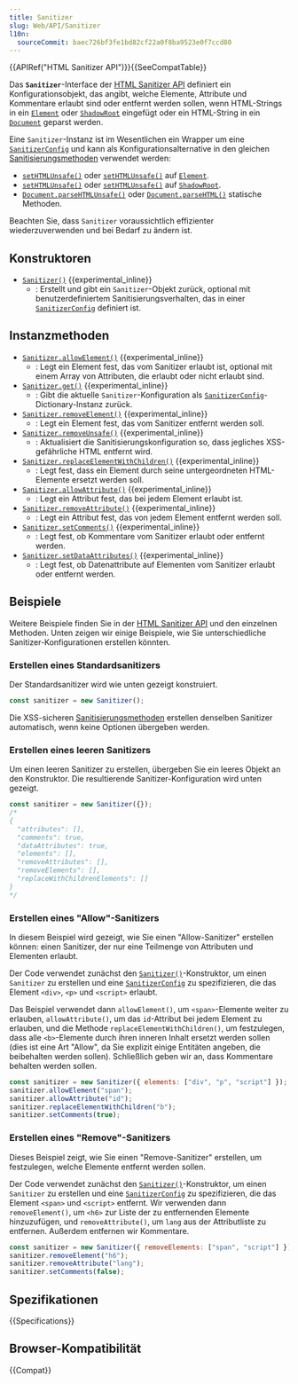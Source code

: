 ```yaml
---
title: Sanitizer
slug: Web/API/Sanitizer
l10n:
  sourceCommit: baec726bf3fe1bd82cf22a0f8ba9523e0f7ccd80
---
```


{{APIRef("HTML Sanitizer API")}}{{SeeCompatTable}}

Das **`Sanitizer`**-Interface der [HTML Sanitizer API](/de/docs/Web/API/HTML_Sanitizer_API) definiert ein Konfigurationsobjekt, das angibt, welche Elemente, Attribute und Kommentare erlaubt sind oder entfernt werden sollen, wenn HTML-Strings in ein [`Element`](/de/docs/Web/API/Element) oder [`ShadowRoot`](/de/docs/Web/API/ShadowRoot) eingefügt oder ein HTML-String in ein [`Document`](/de/docs/Web/API/Document) geparst werden.

Eine `Sanitizer`-Instanz ist im Wesentlichen ein Wrapper um eine [`SanitizerConfig`](/de/docs/Web/API/SanitizerConfig) und kann als Konfigurationsalternative in den gleichen [Sanitisierungsmethoden](/de/docs/Web/API/HTML_Sanitizer_API#sanitization_methods) verwendet werden:

- [`setHTMLUnsafe()`](/de/docs/Web/API/Element/setHTMLUnsafe) oder [`setHTMLUnsafe()`](/de/docs/Web/API/Element/setHTMLUnsafe) auf [`Element`](/de/docs/Web/API/Element).
- [`setHTMLUnsafe()`](/de/docs/Web/API/ShadowRoot/setHTMLUnsafe) oder [`setHTMLUnsafe()`](/de/docs/Web/API/ShadowRoot/setHTMLUnsafe) auf [`ShadowRoot`](/de/docs/Web/API/ShadowRoot).
- [`Document.parseHTMLUnsafe()`](/de/docs/Web/API/Document/parseHTMLUnsafe_static) oder [`Document.parseHTML()`](/de/docs/Web/API/Document/parseHTML_static) statische Methoden.

Beachten Sie, dass `Sanitizer` voraussichtlich effizienter wiederzuverwenden und bei Bedarf zu ändern ist.

## Konstruktoren

- [`Sanitizer()`](/de/docs/Web/API/Sanitizer/Sanitizer) {{experimental_inline}}
  - : Erstellt und gibt ein `Sanitizer`-Objekt zurück, optional mit benutzerdefiniertem Sanitisierungsverhalten, das in einer [`SanitizerConfig`](/de/docs/Web/API/SanitizerConfig) definiert ist.

## Instanzmethoden

- [`Sanitizer.allowElement()`](/de/docs/Web/API/Sanitizer/allowElement) {{experimental_inline}}
  - : Legt ein Element fest, das vom Sanitizer erlaubt ist, optional mit einem Array von Attributen, die erlaubt oder nicht erlaubt sind.
- [`Sanitizer.get()`](/de/docs/Web/API/Sanitizer/get) {{experimental_inline}}
  - : Gibt die aktuelle `Sanitizer`-Konfiguration als [`SanitizerConfig`](/de/docs/Web/API/SanitizerConfig)-Dictionary-Instanz zurück.
- [`Sanitizer.removeElement()`](/de/docs/Web/API/Sanitizer/removeElement) {{experimental_inline}}
  - : Legt ein Element fest, das vom Sanitizer entfernt werden soll.
- [`Sanitizer.removeUnsafe()`](/de/docs/Web/API/Sanitizer/removeUnsafe) {{experimental_inline}}
  - : Aktualisiert die Sanitisierungskonfiguration so, dass jegliches XSS-gefährliche HTML entfernt wird.
- [`Sanitizer.replaceElementWithChildren()`](/de/docs/Web/API/Sanitizer/replaceElementWithChildren) {{experimental_inline}}
  - : Legt fest, dass ein Element durch seine untergeordneten HTML-Elemente ersetzt werden soll.
- [`Sanitizer.allowAttribute()`](/de/docs/Web/API/Sanitizer/allowAttribute) {{experimental_inline}}
  - : Legt ein Attribut fest, das bei jedem Element erlaubt ist.
- [`Sanitizer.removeAttribute()`](/de/docs/Web/API/Sanitizer/removeAttribute) {{experimental_inline}}
  - : Legt ein Attribut fest, das von jedem Element entfernt werden soll.
- [`Sanitizer.setComments()`](/de/docs/Web/API/Sanitizer/setComments) {{experimental_inline}}
  - : Legt fest, ob Kommentare vom Sanitizer erlaubt oder entfernt werden.
- [`Sanitizer.setDataAttributes()`](/de/docs/Web/API/Sanitizer/setDataAttributes) {{experimental_inline}}
  - : Legt fest, ob Datenattribute auf Elementen vom Sanitizer erlaubt oder entfernt werden.

## Beispiele

Weitere Beispiele finden Sie in der [HTML Sanitizer API](/de/docs/Web/API/HTML_Sanitizer_API) und den einzelnen Methoden.
Unten zeigen wir einige Beispiele, wie Sie unterschiedliche Sanitizer-Konfigurationen erstellen könnten.

### Erstellen eines Standardsanitizers

Der Standardsanitizer wird wie unten gezeigt konstruiert.

```js
const sanitizer = new Sanitizer();
```

Die XSS-sicheren [Sanitisierungsmethoden](/de/docs/Web/API/HTML_Sanitizer_API#sanitization_methods) erstellen denselben Sanitizer automatisch, wenn keine Optionen übergeben werden.

### Erstellen eines leeren Sanitizers

Um einen leeren Sanitizer zu erstellen, übergeben Sie ein leeres Objekt an den Konstruktor.
Die resultierende Sanitizer-Konfiguration wird unten gezeigt.

```js
const sanitizer = new Sanitizer({});
/*
{
  "attributes": [],
  "comments": true,
  "dataAttributes": true,
  "elements": [],
  "removeAttributes": [],
  "removeElements": [],
  "replaceWithChildrenElements": []
}
*/
```

### Erstellen eines "Allow"-Sanitizers

In diesem Beispiel wird gezeigt, wie Sie einen "Allow-Sanitizer" erstellen können: einen Sanitizer, der nur eine Teilmenge von Attributen und Elementen erlaubt.

Der Code verwendet zunächst den [`Sanitizer()`](/de/docs/Web/API/Sanitizer/Sanitizer)-Konstruktor, um einen `Sanitizer` zu erstellen und eine [`SanitizerConfig`](/de/docs/Web/API/SanitizerConfig) zu spezifizieren, die das Element `<div>`, `<p>` und `<script>` erlaubt.

Das Beispiel verwendet dann `allowElement()`, um `<span>`-Elemente weiter zu erlauben, `allowAttribute()`, um das `id`-Attribut bei jedem Element zu erlauben, und die Methode `replaceElementWithChildren()`, um festzulegen, dass alle `<b>`-Elemente durch ihren inneren Inhalt ersetzt werden sollen (dies ist eine Art "Allow", da Sie explizit einige Entitäten angeben, die beibehalten werden sollen). Schließlich geben wir an, dass Kommentare behalten werden sollen.

```js
const sanitizer = new Sanitizer({ elements: ["div", "p", "script"] });
sanitizer.allowElement("span");
sanitizer.allowAttribute("id");
sanitizer.replaceElementWithChildren("b");
sanitizer.setComments(true);
```

### Erstellen eines "Remove"-Sanitizers

Dieses Beispiel zeigt, wie Sie einen "Remove-Sanitizer" erstellen, um festzulegen, welche Elemente entfernt werden sollen.

Der Code verwendet zunächst den [`Sanitizer()`](/de/docs/Web/API/Sanitizer/Sanitizer)-Konstruktor, um einen `Sanitizer` zu erstellen und eine [`SanitizerConfig`](/de/docs/Web/API/SanitizerConfig) zu spezifizieren, die das Element `<span>` und `<script>` entfernt.
Wir verwenden dann `removeElement()`, um `<h6>` zur Liste der zu entfernenden Elemente hinzuzufügen, und `removeAttribute()`, um `lang` aus der Attributliste zu entfernen. Außerdem entfernen wir Kommentare.

```js
const sanitizer = new Sanitizer({ removeElements: ["span", "script"] });
sanitizer.removeElement("h6");
sanitizer.removeAttribute("lang");
sanitizer.setComments(false);
```

## Spezifikationen

{{Specifications}}

## Browser-Kompatibilität

{{Compat}}
